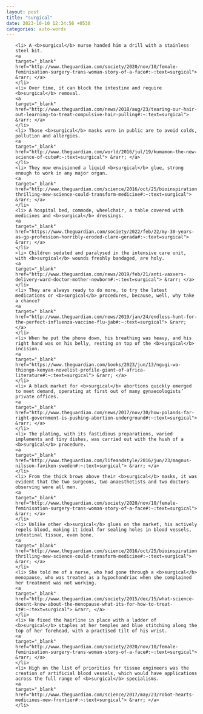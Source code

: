 ```yaml
---
layout: post
title: "surgical"
date: 2023-10-10 12:34:56 +0530
categories: auto-words
---
```

<ol>

    <li> A <b>surgical</b> nurse handed him a drill with a stainless steel bit.
    <a 
    target="_blank" 
    href="http://www.theguardian.com/society/2020/nov/10/female-feminisation-surgery-trans-woman-story-of-a-face#:~:text=surgical"> &rarr; </a>
    </li>
    <li> Over time, it can block the intestine and require <b>surgical</b> removal.
    <a 
    target="_blank" 
    href="http://www.theguardian.com/news/2018/aug/23/tearing-our-hair-out-learning-to-treat-compulsive-hair-pulling#:~:text=surgical"> &rarr; </a>
    </li>
    <li> Those <b>surgical</b> masks worn in public are to avoid colds, pollution and allergies.
    <a 
    target="_blank" 
    href="http://www.theguardian.com/world/2016/jul/19/kumamon-the-new-science-of-cute#:~:text=surgical"> &rarr; </a>
    </li>
    <li> They now envisioned a liquid <b>surgical</b> glue, strong enough to work in any major organ.
    <a 
    target="_blank" 
    href="http://www.theguardian.com/science/2016/oct/25/bioinspiration-thrilling-new-science-could-transform-medicine#:~:text=surgical"> &rarr; </a>
    </li>
    <li> A hospital bed, commode, wheelchair, a table covered with medicines and <b>surgical</b> dressings.
    <a 
    target="_blank" 
    href="https://www.theguardian.com/society/2022/feb/22/my-30-years-as-gp-profession-horribly-eroded-clare-gerada#:~:text=surgical"> &rarr; </a>
    </li>
    <li> Children sedated and paralysed in the intensive care unit, with <b>surgical</b> wounds freshly bandaged, are holy.
    <a 
    target="_blank" 
    href="http://www.theguardian.com/news/2019/feb/21/anti-vaxxers-delivery-ward-doctor-mother-newborn#:~:text=surgical"> &rarr; </a>
    </li>
    <li> They are always ready to do more, to try the latest medications or <b>surgical</b> procedures, because, well, why take a chance?
    <a 
    target="_blank" 
    href="http://www.theguardian.com/news/2019/jan/24/endless-hunt-for-the-perfect-influenza-vaccine-flu-jab#:~:text=surgical"> &rarr; </a>
    </li>
    <li> When he put the phone down, his breathing was heavy, and his right hand was on his belly, resting on top of the <b>surgical</b> incision.
    <a 
    target="_blank" 
    href="https://www.theguardian.com/books/2023/jun/13/ngugi-wa-thiongo-kenyan-novelist-profile-giant-of-africa-literature#:~:text=surgical"> &rarr; </a>
    </li>
    <li> A black market for <b>surgical</b> abortions quickly emerged to meet demand, operating at first out of many gynaecologists’ private offices.
    <a 
    target="_blank" 
    href="http://www.theguardian.com/news/2017/nov/30/how-polands-far-right-government-is-pushing-abortion-underground#:~:text=surgical"> &rarr; </a>
    </li>
    <li> The plating, with its fastidious preparations, varied implements and tiny dishes, was carried out with the hush of a <b>surgical</b> procedure.
    <a 
    target="_blank" 
    href="http://www.theguardian.com/lifeandstyle/2016/jun/23/magnus-nilsson-faviken-sweden#:~:text=surgical"> &rarr; </a>
    </li>
    <li> From the thick brows above their <b>surgical</b> masks, it was evident that the two surgeons, two anaesthetists and two doctors observing were all men.
    <a 
    target="_blank" 
    href="http://www.theguardian.com/society/2020/nov/10/female-feminisation-surgery-trans-woman-story-of-a-face#:~:text=surgical"> &rarr; </a>
    </li>
    <li> Unlike other <b>surgical</b> glues on the market, his actively repels blood, making it ideal for sealing holes in blood vessels, intestinal tissue, even bone.
    <a 
    target="_blank" 
    href="http://www.theguardian.com/science/2016/oct/25/bioinspiration-thrilling-new-science-could-transform-medicine#:~:text=surgical"> &rarr; </a>
    </li>
    <li> She told me of a nurse, who had gone through a <b>surgical</b> menopause, who was treated as a hypochondriac when she complained her treatment was not working.
    <a 
    target="_blank" 
    href="http://www.theguardian.com/society/2015/dec/15/what-science-doesnt-know-about-the-menopause-what-its-for-how-to-treat-it#:~:text=surgical"> &rarr; </a>
    </li>
    <li> He fixed the hairline in place with a ladder of <b>surgical</b> staples at her temples and blue stitching along the top of her forehead, with a practised tilt of his wrist.
    <a 
    target="_blank" 
    href="http://www.theguardian.com/society/2020/nov/10/female-feminisation-surgery-trans-woman-story-of-a-face#:~:text=surgical"> &rarr; </a>
    </li>
    <li> High on the list of priorities for tissue engineers was the creation of artificial blood vessels, which would have applications across the full range of <b>surgical</b> specialisms.
    <a 
    target="_blank" 
    href="http://www.theguardian.com/science/2017/may/23/robot-hearts-medicines-new-frontier#:~:text=surgical"> &rarr; </a>
    </li>